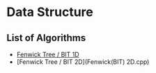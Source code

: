 # Data Structure

## List of Algorithms
* [Fenwick Tree / BIT 1D](Fenwick(BIT).cpp)
* [Fenwick Tree / BIT 2D](Fenwick(BIT) 2D.cpp)
